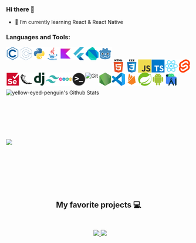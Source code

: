 ### Hi there 👋

<!--
**yellow-eyed-penguin/yellow-eyed-penguin** is a ✨ _special_ ✨ repository because its `README.md` (this file) appears on your GitHub profile.

Here are some ideas to get you started:

- 🔭 I’m currently working on ...
- 🌱 I’m currently learning ...
- 👯 I’m looking to collaborate on ...
- 🤔 I’m looking for help with ...
- 💬 Ask me about ...
- 📫 How to reach me: ...
- 😄 Pronouns: ...
- ⚡ Fun fact: ...
-->

- 🌱 I’m currently learning React & React Native

### Languages and Tools:
<p>
<img align="left" alt="" width="36px" src="https://github.com/devicons/devicon/blob/master/icons/c/c-line.svg" />
<img align="left" alt="" width="36px" src="https://raw.githubusercontent.com/devicons/devicon/master/icons/cplusplus/cplusplus-line.svg" />
<img align="left" alt="Python" width="36px" src="https://raw.githubusercontent.com/devicons/devicon/master/icons/python/python-original.svg" />
<img align="left" alt="Java" width="36px" src="https://raw.githubusercontent.com/devicons/devicon/master/icons/java/java-original.svg" />
<img align="left" alt="Kotlin" width="36px" src="https://raw.githubusercontent.com/devicons/devicon/master/icons/kotlin/kotlin-original.svg" />
<img align="left" alt="Flutter" width="36px" src="https://raw.githubusercontent.com/devicons/devicon/master/icons/flutter/flutter-original.svg" />
<img align="left" alt="Dart" width="36px" src="https://raw.githubusercontent.com/devicons/devicon/master/icons/dart/dart-original.svg" />
<img align="left" alt="Godot" width="36px" src="https://raw.githubusercontent.com/devicons/devicon/master/icons/godot/godot-original.svg" />
<br/>
<br/>
<a href="https://www.w3.org/html/" target="_blank"> <img align="left" alt="HTML5" width="36px" src="https://raw.githubusercontent.com/github/explore/80688e429a7d4ef2fca1e82350fe8e3517d3494d/topics/html/html.png" /></a>
<a href="https://www.w3schools.com/css/" target="_blank"> <img align="left" alt="CSS3" width="36px" src="https://raw.githubusercontent.com/github/explore/80688e429a7d4ef2fca1e82350fe8e3517d3494d/topics/css/css.png" /></a>
<a href="https://developer.mozilla.org/en-US/docs/Web/JavaScript" target="_blank"> <img align="left" alt="JavaScript" width="36px" src="https://raw.githubusercontent.com/github/explore/80688e429a7d4ef2fca1e82350fe8e3517d3494d/topics/javascript/javascript.png" /></a>
<img align="left" alt="" width="36px" src="https://raw.githubusercontent.com/devicons/devicon/master/icons/typescript/typescript-plain.svg" />
<a href="https://reactjs.org/" target="_blank"> <img align="left" alt="React" width="36px" src="https://raw.githubusercontent.com/devicons/devicon/master/icons/react/react-original.svg" /></a>
<img align="left" alt="Svelte" width="36px" src="https://raw.githubusercontent.com/devicons/devicon/master/icons/svelte/svelte-original.svg" />
<a href="https://www.selenium.dev/" target="_blank"> <img align="left" alt="selenium" width="36" src="https://raw.githubusercontent.com/devicons/devicon/master/icons/selenium/selenium-original.svg" /> </a>
<img align="left" alt="Flask" width="36px" src="https://raw.githubusercontent.com/devicons/devicon/master/icons/flask/flask-original.svg" />
<img align="left" alt="TailwindCSS" width="36px" src="https://raw.githubusercontent.com/devicons/devicon/master/icons/django/django-plain.svg" />
<a href="https://tailwindcss.com/" target="_blank"> <img align="left" alt="tailwind" width="36" src="https://raw.githubusercontent.com/devicons/devicon/master/icons/tailwindcss/tailwindcss-plain.svg" /> </a>
<img align="left" alt="" width="36px" src="https://raw.githubusercontent.com/devicons/devicon/master/icons/hugo/hugo-original-wordmark.svg" />
<br/>
<br/>
<img align="left" alt="Terminal" width="36px" src="https://raw.githubusercontent.com/github/explore/80688e429a7d4ef2fca1e82350fe8e3517d3494d/topics/terminal/terminal.png" />
<img align="left" alt="Git" width="36px" src="https://raw.githubusercontent.com/jmnote/z-icons/master/svg/git.svg" />
<img align="left" alt="Node.js" width="36px" src="https://raw.githubusercontent.com/github/explore/80688e429a7d4ef2fca1e82350fe8e3517d3494d/topics/nodejs/nodejs.png" />
<img align="left" alt="Visual Studio Code" width="36px" src="https://raw.githubusercontent.com/github/explore/80688e429a7d4ef2fca1e82350fe8e3517d3494d/topics/visual-studio-code/visual-studio-code.png" />
<img align="left" alt="Firebase" width="36px" src="https://raw.githubusercontent.com/devicons/devicon/master/icons/firebase/firebase-plain.svg" />
<img align="left" alt="Spring" width="36px" src="https://raw.githubusercontent.com/devicons/devicon/master/icons/spring/spring-original.svg" />
<img align="left" alt="Android" width="36px" src="https://raw.githubusercontent.com/devicons/devicon/master/icons/android/android-plain.svg" />
<img align="left" alt="Android Studio" width="36px" src="https://raw.githubusercontent.com/devicons/devicon/master/icons/androidstudio/androidstudio-original.svg" />
</p>
<br />
<br />
<img align="left" alt="yellow-eyed-penguin's Github Stats" src="https://github-readme-stats.vercel.app/api?username=yellow-eyed-penguin&show_icons=true&hide_border=true&theme=midnight-purple" />
<br />
<br />
<br />
<br />
<br />
<br />
<br />
<br />
<img align="left" src="https://github-readme-stats.vercel.app/api/top-langs/?username=yellow-eyed-penguin&layout=compact&hide_border=true&theme=radical" width="400" />
<br />
<br />
<br />
<br />
<br />
<br />
<br />
<br />
<h2 align="center">My favorite projects 💻</h2>
<br />
<p align="center">
  <img width="400" src="" />
  <img width="400" src="" />
 <a href="https://github.com/yellow-eyed-penguin/coding-challanges">
  <img align="" src="https://github-readme-stats.vercel.app/api/pin/?username=yellow-eyed-penguin&repo=coding-challanges&theme=tokyonight" />
</a>
  <a href="https://github.com/yellow-eyed-penguin/speedtester">
  <img align="" src="https://github-readme-stats.vercel.app/api/pin/?username=yellow-eyed-penguin&repo=speedtester&theme=tokyonight" />
</a>

</p>
